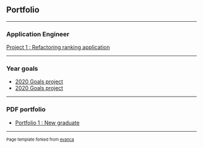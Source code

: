 ## Portfolio

---

### Application Engineer

[Project 1 : Refactoring ranking application](/sample_page)

---

### Year goals

- [2020 Goals project](/goals/2020.md)
- <a href="/kalavinka123/wonjin.ju.github.io/blob/master/goals/2020.md">2020 Goals project</a>

---

### PDF portfolio

- [Portfolio 1 : New graduate ](/pdf/20190401_JuWonjin_FirstPortfolio.pdf)

---
<p style="font-size:11px">Page template forked from <a href="https://github.com/evanca/quick-portfolio">evanca</a></p>
<!-- Remove above link if you don't want to attibute -->
